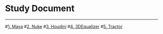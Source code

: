 Study Document
=============
***
#[1. Maya](/Maya/readme.md)
#[2. Nuke](/Nuke/readme.md)
#[3. Houdini](/Houdini/readme.md)
#[4. 3DEqualizer](/3DEqualizer/readme.md)
#[5. Tractor](/Tractor/readme.md)
